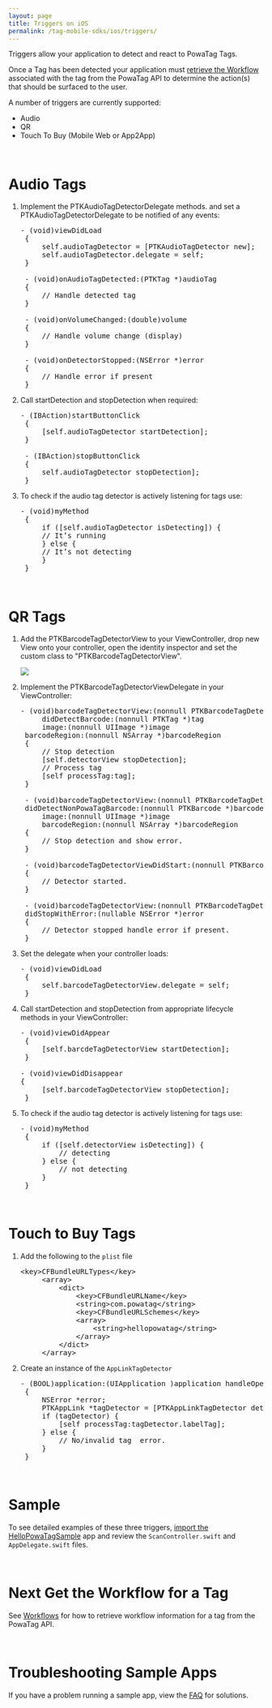 ```yaml
---
layout: page
title: Triggers on iOS
permalink: /tag-mobile-sdks/ios/triggers/
---
```


Triggers allow your application to detect and react to PowaTag Tags.

Once a Tag has been detected your application must [retrieve the Workflow]({{site.baseurl}}/tag-mobile-sdks/ios/workflows/) associated with the tag from the PowaTag API to determine the action(s) that should be surfaced to the user.

A number of triggers are currently supported:

* Audio
* QR
* Touch To Buy (Mobile Web or App2App)
 
<br />

# Audio Tags

1. Implement the PTKAudioTagDetectorDelegate methods. and set a PTKAudioTagDetectorDelegate to be notified of any events:

	<pre>- (void)viewDidLoad
	{
		self.audioTagDetector = [PTKAudioTagDetector new];
		self.audioTagDetector.delegate = self;
	}
    
	- (void)onAudioTagDetected:(PTKTag *)audioTag
	{
		// Handle detected tag
	}
    
	- (void)onVolumeChanged:(double)volume 
	{
		// Handle volume change (display)
	}
    
    - (void)onDetectorStopped:(NSError *)error 
	{
		// Handle error if present
	}</pre>

2. Call startDetection and stopDetection when required:

    <pre>- (IBAction)startButtonClick 
	{
		[self.audioTagDetector startDetection];
  	}

	- (IBAction)stopButtonClick 
	{
		self.audioTagDetector stopDetection];
   	}</pre>
   
3. To check if the audio tag detector is actively listening for tags use:

	<pre>- (void)myMethod
	{
		if ([self.audioTagDetector isDetecting]) {
		// It’s running 
		} else {
		// It’s not detecting 
		}
	}</pre>

<br />


# QR Tags

1. Add the PTKBarcodeTagDetectorView to your ViewController, drop new View onto your controller, open the identity inspector and set the custom class to "PTKBarcodeTagDetectorView".

    <img src="{{ '/images/powatag_mobile_sdks_ios_triggers_barcode_class.png' | prepend: site.baseurl }}" />

2. Implement the PTKBarcodeTagDetectorViewDelegate in your ViewController:

	<pre>- (void)barcodeTagDetectorView:(nonnull PTKBarcodeTagDetectorView *)barcodeTagDetectorView
		didDetectBarcode:(nonnull PTKTag *)tag
		image:(nonnull UIImage *)image
	barcodeRegion:(nonnull NSArray *)barcodeRegion
	{
		// Stop detection
		[self.detectorView stopDetection];
		// Process tag
		[self processTag:tag];
	}

	- (void)barcodeTagDetectorView:(nonnull PTKBarcodeTagDetectorView *)barcodeTagDetectorView
	didDetectNonPowaTagBarcode:(nonnull PTKBarcode *)barcode
		image:(nonnull UIImage *)image
		barcodeRegion:(nonnull NSArray *)barcodeRegion
	{
		// Stop detection and show error. 
	}

	- (void)barcodeTagDetectorViewDidStart:(nonnull PTKBarcodeTagDetectorView *)barcodeTagDetectorView
	{
		// Detector started.
	}

	- (void)barcodeTagDetectorView:(nonnull PTKBarcodeTagDetectorView *)barcodeTagDetectorView
	didStopWithError:(nullable NSError *)error
	{
		// Detector stopped handle error if present.
	}   </pre>

3. Set the delegate when your controller loads:

    <pre>- (void)viewDidLoad 
    {
		self.barcodeTagDetectorView.delegate = self;
	}</pre>

4. Call startDetection and stopDetection from appropriate lifecycle methods in your ViewController:

    <pre>- (void)viewDidAppear
	{
		[self.barcdeTagDetectorView startDetection];
	}

   - (void)viewDidDisappear
   {
		[self.barcodeTagDetectorView stopDetection];
	}</pre>
   
5. To check if the audio tag detector is actively listening for tags use:

	<pre>- (void)myMethod
	{
		if ([self.detectorView isDetecting]) {
			// detecting
		} else {
			// not detecting
		}
	}</pre>

<br />

# Touch to Buy Tags

1. Add the following to the <code>plist</code> file
	<pre>&lt;key&gt;CFBundleURLTypes&lt;/key&gt;
		&lt;array&gt;
			&lt;dict&gt;
				&lt;key&gt;CFBundleURLName&lt;/key&gt;
				&lt;string&gt;com.powatag&lt;/string&gt;
				&lt;key&gt;CFBundleURLSchemes&lt;/key&gt;
				&lt;array&gt;
					&lt;string&gt;hellopowatag&lt;/string&gt;
				&lt;/array&gt;
			&lt;/dict&gt;
		&lt;/array&gt;</pre>


2. Create an instance of the <code>AppLinkTagDetector</code>

	<pre>- (BOOL)application:(UIApplication )application handleOpenURL:(NSURL )url
    {	
		NSError *error; 
		PTKAppLink *tagDetector = [PTKAppLinkTagDetector detectAppLinkWithURL:url  error:&error];
		if (tagDetector) {
			[self processTag:tagDetector.labelTag];
		} else {
			// No/invalid tag  error.
		}
	}</pre>
    
      
<br/>

# Sample

To see detailed examples of these three triggers, [import the HelloPowaTagSample]({{site.baseurl}}/tag-mobile-sdks/ios/start/#importing-the-sample-app) app and review the <code>ScanController.swift</code> and <code>AppDelegate.swift</code> files.

<br />

# Next Get the Workflow for a Tag

See [Workflows]({{site.baseurl}}/tag-mobile-sdks/ios/workflows/) for how to retrieve workflow information for a tag from the PowaTag API.

<br />

# Troubleshooting Sample Apps

If you have a problem running a sample app, view the [FAQ]({{site.baseurl}}/tag-mobile-sdks/ios/faq/) for solutions.
